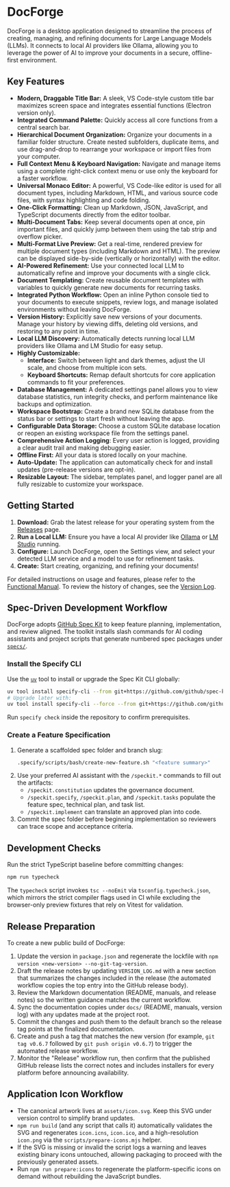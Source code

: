 # DocForge

DocForge is a desktop application designed to streamline the process of creating, managing, and refining documents for Large Language Models (LLMs). It connects to local AI providers like Ollama, allowing you to leverage the power of AI to improve your documents in a secure, offline-first environment.

## Key Features

- **Modern, Draggable Title Bar:** A sleek, VS Code-style custom title bar maximizes screen space and integrates essential functions (Electron version only).
- **Integrated Command Palette:** Quickly access all core functions from a central search bar.
- **Hierarchical Document Organization:** Organize your documents in a familiar folder structure. Create nested subfolders, duplicate items, and use drag-and-drop to rearrange your workspace or import files from your computer.
- **Full Context Menu & Keyboard Navigation:** Navigate and manage items using a complete right-click context menu or use only the keyboard for a faster workflow.
- **Universal Monaco Editor:** A powerful, VS Code-like editor is used for all document types, including Markdown, HTML, and various source code files, with syntax highlighting and code folding.
- **One-Click Formatting:** Clean up Markdown, JSON, JavaScript, and TypeScript documents directly from the editor toolbar.
- **Multi-Document Tabs:** Keep several documents open at once, pin important files, and quickly jump between them using the tab strip and overflow picker.
- **Multi-Format Live Preview:** Get a real-time, rendered preview for multiple document types (including Markdown and HTML). The preview can be displayed side-by-side (vertically or horizontally) with the editor.
- **AI-Powered Refinement:** Use your connected local LLM to automatically refine and improve your documents with a single click.
- **Document Templating:** Create reusable document templates with variables to quickly generate new documents for recurring tasks.
- **Integrated Python Workflow:** Open an inline Python console tied to your documents to execute snippets, review logs, and manage isolated environments without leaving DocForge.
- **Version History:** Explicitly save new versions of your documents. Manage your history by viewing diffs, deleting old versions, and restoring to any point in time.
- **Local LLM Discovery:** Automatically detects running local LLM providers like Ollama and LM Studio for easy setup.
- **Highly Customizable:**
    - **Interface:** Switch between light and dark themes, adjust the UI scale, and choose from multiple icon sets.
    - **Keyboard Shortcuts:** Remap default shortcuts for core application commands to fit your preferences.
- **Database Management:** A dedicated settings panel allows you to view database statistics, run integrity checks, and perform maintenance like backups and optimization.
- **Workspace Bootstrap:** Create a brand new SQLite database from the status bar or settings to start fresh without leaving the app.
- **Configurable Data Storage:** Choose a custom SQLite database location or reopen an existing workspace file from the settings panel.
- **Comprehensive Action Logging**: Every user action is logged, providing a clear audit trail and making debugging easier.
- **Offline First:** All your data is stored locally on your machine.
- **Auto-Update:** The application can automatically check for and install updates (pre-release versions are opt-in).
- **Resizable Layout:** The sidebar, templates panel, and logger panel are all fully resizable to customize your workspace.

## Getting Started

1.  **Download:** Grab the latest release for your operating system from the [Releases](https://github.com/beNative/docforge/releases) page.
2.  **Run a Local LLM:** Ensure you have a local AI provider like [Ollama](https://ollama.ai/) or [LM Studio](https://lmstudio.ai/) running.
3.  **Configure:** Launch DocForge, open the Settings view, and select your detected LLM service and a model to use for refinement tasks.
4.  **Create:** Start creating, organizing, and refining your documents!

For detailed instructions on usage and features, please refer to the [Functional Manual](./FUNCTIONAL_MANUAL.md).
To review the history of changes, see the [Version Log](./VERSION_LOG.md).

## Spec-Driven Development Workflow

DocForge adopts [GitHub Spec Kit](https://github.com/github/spec-kit) to keep feature planning, implementation, and review aligned. The toolkit installs slash commands for AI coding assistants and project scripts that generate numbered spec packages under [`specs/`](./specs/README.md).

### Install the Specify CLI

Use the [`uv`](https://github.com/astral-sh/uv) tool to install or upgrade the Spec Kit CLI globally:

```bash
uv tool install specify-cli --from git+https://github.com/github/spec-kit.git
# Upgrade later with:
uv tool install specify-cli --force --from git+https://github.com/github/spec-kit.git
```

Run `specify check` inside the repository to confirm prerequisites.

### Create a Feature Specification

1. Generate a scaffolded spec folder and branch slug:
   ```bash
   .specify/scripts/bash/create-new-feature.sh "<feature summary>"
   ```
2. Use your preferred AI assistant with the `/speckit.*` commands to fill out the artifacts:
   - `/speckit.constitution` updates the governance document.
   - `/speckit.specify`, `/speckit.plan`, and `/speckit.tasks` populate the feature spec, technical plan, and task list.
   - `/speckit.implement` can translate an approved plan into code.
3. Commit the spec folder before beginning implementation so reviewers can trace scope and acceptance criteria.

## Development Checks

Run the strict TypeScript baseline before committing changes:

```bash
npm run typecheck
```

The `typecheck` script invokes `tsc --noEmit` via `tsconfig.typecheck.json`, which mirrors the strict compiler flags used in CI while excluding the browser-only preview fixtures that rely on Vitest for validation.

## Release Preparation

To create a new public build of DocForge:

1. Update the version in `package.json` and regenerate the lockfile with `npm version <new-version> --no-git-tag-version`.
2. Draft the release notes by updating `VERSION_LOG.md` with a new section that summarizes the changes included in the release (the automated workflow copies the top entry into the GitHub release body).
3. Review the Markdown documentation (README, manuals, and release notes) so the written guidance matches the current workflow.
4. Sync the documentation copies under `docs/` (README, manuals, version log) with any updates made at the project root.
5. Commit the changes and push them to the default branch so the release tag points at the finalized documentation.
6. Create and push a tag that matches the new version (for example, `git tag v0.6.7` followed by `git push origin v0.6.7`) to trigger the automated release workflow.
7. Monitor the "Release" workflow run, then confirm that the published GitHub release lists the correct notes and includes installers for every platform before announcing availability.

## Application Icon Workflow

- The canonical artwork lives at `assets/icon.svg`. Keep this SVG under version control to simplify brand updates.
- `npm run build` (and any script that calls it) automatically validates the SVG and regenerates `icon.icns`, `icon.ico`, and a high-resolution `icon.png` via the `scripts/prepare-icons.mjs` helper.
- If the SVG is missing or invalid the script logs a warning and leaves existing binary icons untouched, allowing packaging to proceed with the previously generated assets.
- Run `npm run prepare:icons` to regenerate the platform-specific icons on demand without rebuilding the JavaScript bundles.

